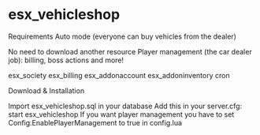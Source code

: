 # esx_vehicleshop

Requirements
Auto mode (everyone can buy vehicles from the dealer)

No need to download another resource
Player management (the car dealer job): billing, boss actions and more!

esx_society
esx_billing
esx_addonaccount
esx_addoninventory
cron

Download & Installation

Import esx_vehicleshop.sql in your database
Add this in your server.cfg:
start esx_vehicleshop
If you want player management you have to set Config.EnablePlayerManagement to true in config.lua
